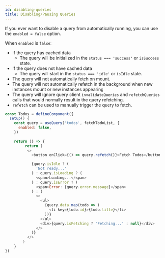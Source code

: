 ```yaml
---
id: disabling-queries
title: Disabling/Pausing Queries
---
```


If you ever want to disable a query from automatically running, you can use the `enabled = false` option.

When `enabled` is `false`:

- If the query has cached data
  - The query will be initialized in the `status === 'success'` or `isSuccess` state.
- If the query does not have cached data
  - The query will start in the `status === 'idle'` or `isIdle` state.
- The query will not automatically fetch on mount.
- The query will not automatically refetch in the background when new instances mount or new instances appearing
- The query will ignore query client `invalidateQueries` and `refetchQueries` calls that would normally result in the query refetching.
- `refetch` can be used to manually trigger the query to fetch.

```js
const Todos = defineComponent({
  setup() {
    const query = useQuery('todos', fetchTodoList, {
      enabled: false,
    })
    
    return () => {
         return (
          <>
            <button onClick={() => query.refetch()}>Fetch Todos</button>

            {query.isIdle ? (
              'Not ready...'
            ) : query.isLoading ? (
              <span>Loading...</span>
            ) : query.isError ? (
              <span>Error: {query.error.message}</span>
            ) : (
              <>
                <ul>
                  {query.data.map(todo => (
                    <li key={todo.id}>{todo.title}</li>
                  ))}
                </ul>
                <div>{query.isFetching ? 'Fetching...' : null}</div>
              </>
            )}
          </>
        )
    }
})
```
